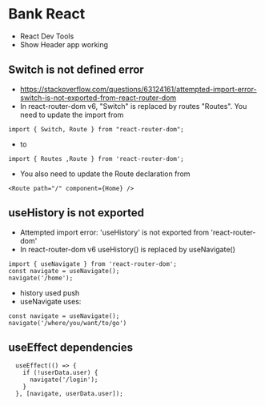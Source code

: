 # Bank React
* React Dev Tools
* Show Header app working

## Switch is not defined error
* https://stackoverflow.com/questions/63124161/attempted-import-error-switch-is-not-exported-from-react-router-dom
* In react-router-dom v6, "Switch" is replaced by routes "Routes". You need to update the import from

```
import { Switch, Route } from "react-router-dom";
```

* to

```
import { Routes ,Route } from 'react-router-dom';
```

* You also need to update the Route declaration from

`<Route path="/" component={Home} />`

## useHistory is not exported
* Attempted import error: 'useHistory' is not exported from 'react-router-dom'
* In react-router-dom v6 useHistory() is replaced by useNavigate()

```
import { useNavigate } from 'react-router-dom';
const navigate = useNavigate();
navigate('/home');
```

* history used push
* useNavigate uses:

```
const navigate = useNavigate();
navigate('/where/you/want/to/go')
```

## useEffect dependencies
```
  useEffect(() => {
    if (!userData.user) {
      navigate('/login');
    }
  }, [navigate, userData.user]);

```
